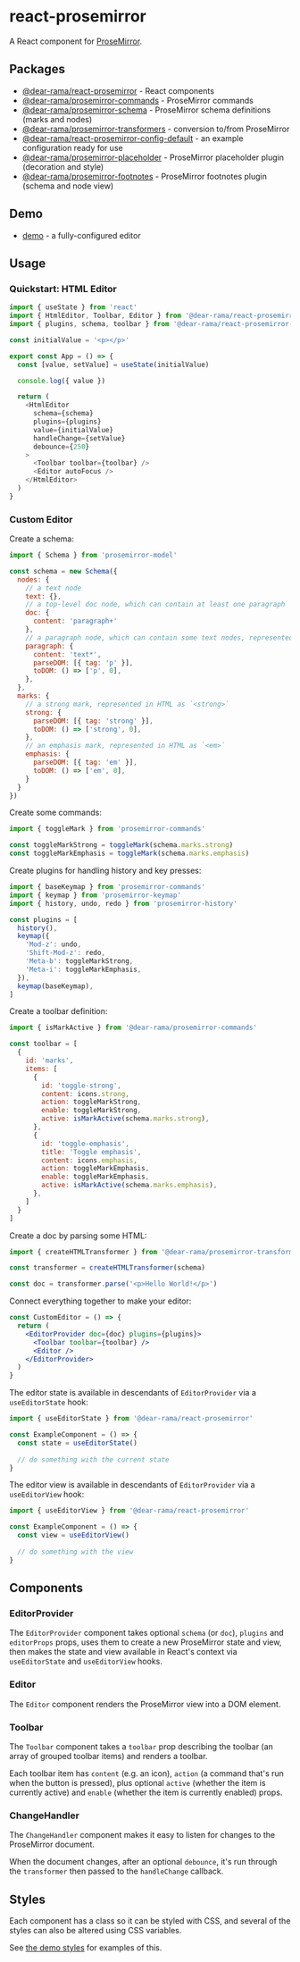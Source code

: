 # react-prosemirror

A React component for [ProseMirror](http://prosemirror.net/).

## Packages

* [@dear-rama/react-prosemirror](packages/react) - React components
* [@dear-rama/prosemirror-commands](packages/commands) - ProseMirror commands
* [@dear-rama/prosemirror-schema](packages/schema) - ProseMirror schema definitions (marks and nodes)
* [@dear-rama/prosemirror-transformers](packages/transformers) - conversion to/from ProseMirror
* [@dear-rama/react-prosemirror-config-default](packages/config-default) - an example configuration ready for use
* [@dear-rama/prosemirror-placeholder](packages/placeholder) - ProseMirror placeholder plugin (decoration and style)
* [@dear-rama/prosemirror-footnotes](packages/footnotes) - ProseMirror footnotes plugin (schema and node view)

## Demo

* [demo](demo) - a fully-configured editor

## Usage

### Quickstart: HTML Editor

```js
import { useState } from 'react'
import { HtmlEditor, Toolbar, Editor } from '@dear-rama/react-prosemirror'
import { plugins, schema, toolbar } from '@dear-rama/react-prosemirror-config-default'

const initialValue = '<p></p>'

export const App = () => {
  const [value, setValue] = useState(initialValue)

  console.log({ value })

  return (
    <HtmlEditor
      schema={schema}
      plugins={plugins}
      value={initialValue}
      handleChange={setValue}
      debounce={250}
    >
      <Toolbar toolbar={toolbar} />
      <Editor autoFocus />
    </HtmlEditor>
  )
}
```

### Custom Editor

Create a schema:

```js
import { Schema } from 'prosemirror-model'

const schema = new Schema({
  nodes: {
    // a text node
    text: {},
    // a top-level doc node, which can contain at least one paragraph
    doc: { 
      content: 'paragraph+'
    },
    // a paragraph node, which can contain some text nodes, represented in HTML as `<p>`
    paragraph: { 
      content: 'text*',
      parseDOM: [{ tag: 'p' }],
      toDOM: () => ['p', 0],
    },
  },
  marks: {
    // a strong mark, represented in HTML as `<strong>`
    strong: {
      parseDOM: [{ tag: 'strong' }],
      toDOM: () => ['strong', 0],
    },
    // an emphasis mark, represented in HTML as `<em>`
    emphasis: {
      parseDOM: [{ tag: 'em' }],
      toDOM: () => ['em', 0],
    }
  }
})
```

Create some commands:

```js
import { toggleMark } from 'prosemirror-commands'

const toggleMarkStrong = toggleMark(schema.marks.strong)
const toggleMarkEmphasis = toggleMark(schema.marks.emphasis)
```


Create plugins for handling history and key presses:

```js
import { baseKeymap } from 'prosemirror-commands'
import { keymap } from 'prosemirror-keymap'
import { history, undo, redo } from 'prosemirror-history'

const plugins = [
  history(),
  keymap({
    'Mod-z': undo,
    'Shift-Mod-z': redo,
    'Meta-b': toggleMarkStrong,
    'Meta-i': toggleMarkEmphasis,
  }),
  keymap(baseKeymap),
]
```

Create a toolbar definition:

```js
import { isMarkActive } from '@dear-rama/prosemirror-commands'

const toolbar = [
  {
    id: 'marks',
    items: [
      {
        id: 'toggle-strong',
        content: icons.strong,
        action: toggleMarkStrong,
        enable: toggleMarkStrong,
        active: isMarkActive(schema.marks.strong),
      },
      {
        id: 'toggle-emphasis',
        title: 'Toggle emphasis',
        content: icons.emphasis,
        action: toggleMarkEmphasis,
        enable: toggleMarkEmphasis,
        active: isMarkActive(schema.marks.emphasis),
      },
    ]
  }
]
```

Create a doc by parsing some HTML:

```js
import { createHTMLTransformer } from '@dear-rama/prosemirror-transformers'

const transformer = createHTMLTransformer(schema)

const doc = transformer.parse('<p>Hello World!</p>')
```

Connect everything together to make your editor:

```jsx
const CustomEditor = () => {
  return (
    <EditorProvider doc={doc} plugins={plugins}>
      <Toolbar toolbar={toolbar} />
      <Editor />
    </EditorProvider>
  )
}
```

The editor state is available in descendants of `EditorProvider` via a `useEditorState` hook:

```js
import { useEditorState } from '@dear-rama/react-prosemirror'

const ExampleComponent = () => {
  const state = useEditorState()
  
  // do something with the current state
}
```

The editor view is available in descendants of `EditorProvider` via a `useEditorView` hook:

```js
import { useEditorView } from '@dear-rama/react-prosemirror'

const ExampleComponent = () => {
  const view = useEditorView()
  
  // do something with the view
}
```

## Components

### EditorProvider

The `EditorProvider` component takes optional `schema` (or `doc`), `plugins` and `editorProps` props, uses them to create a new ProseMirror state and view, then makes the state and view available in React's context via `useEditorState` and `useEditorView` hooks.

### Editor

The `Editor` component renders the ProseMirror view into a DOM element.

### Toolbar

The `Toolbar` component takes a `toolbar` prop describing the toolbar (an array of grouped toolbar items) and renders a toolbar.

Each toolbar item has `content` (e.g. an icon), `action` (a command that's run when the button is pressed), plus optional `active` (whether the item is currently active) and `enable` (whether the item is currently enabled) props.

### ChangeHandler

The `ChangeHandler` component makes it easy to listen for changes to the ProseMirror document.

When the document changes, after an optional `debounce`, it's run through the `transformer` then passed to the `handleChange` callback.

## Styles

Each component has a class so it can be styled with CSS, and several of the styles can also be altered using CSS variables. 

See [the demo styles](https://github.com/hubgit/react-prosemirror/tree/main/demo/styles) for examples of this.
